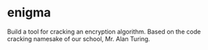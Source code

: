 # enigma

Build a tool for cracking an encryption algorithm. Based on the code cracking namesake of our school, Mr. Alan Turing.
